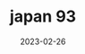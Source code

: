 ---
weight: 93
images: 
- /images/Japan/DSCF9648-2.jpg
title: japan 93
date: 2023-02-26
tags:
- japan
---